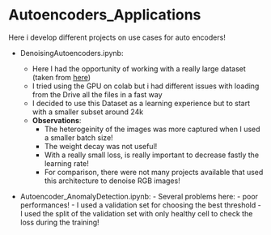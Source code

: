 # Autoencoders_Applications
Here i develop different projects on use cases for auto encoders!
- DenoisingAutoencoders.ipynb:
    - Here I had the opportunity of working with a really large dataset (taken from [here](https://www.kaggle.com/datasets/greatgamedota/ffhq-face-data-set/data]))
    - I tried using the GPU on colab but i had different issues with loading from the Drive all the files in a fast way
    - I decided to use this Dataset as a learning experience but to start with a smaller subset around 24k
    - **Observations**:
        - The heterogeinity of the images was more captured when I used a smaller batch size!
        - The weight decay was not useful!
        - With a really small loss, is really important to decrease fastly the learning rate!
        - For comparison, there were not many projects available that used this architecture to denoise RGB images!
     
- Autoencoder_AnomalyDetection.ipynb:
      - Several problems here:
          - poor performances!
          - I used a validation set for choosing the best threshold
          - I used the split of the validation set with only healthy cell to check the loss during the training!
